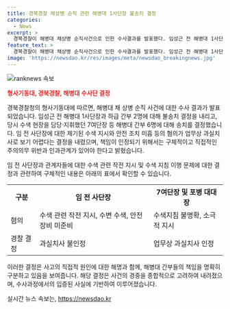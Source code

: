 ```yaml
---
title: 경북경찰 채상병 순직 관련 해병대 1사단장 불송치 결정
categories:
  - News
excerpt: >
  경북경찰이 해병대 채상병 순직사건으로 인한 수사결과를 발표했다. 임성근 전 해병대 1사단장과 하급 간부 2명에 대한 불송치 결정을 내렸고, 채상병 사망과 관련된 수색 작전을 지휘했던 7여단장 등 6명에 대해 송치를 결정했다. 그러나 임 전 사단장에게는 과실치사가 인정되지 않았고, 오히려 다른 간부들에 대해서는 과실치사가 있다는 결론을 내렸다. 7여단장은 수색 지침의 불명확한 설명과 소극적인 지시로 사고의 직접적 원인이라며 임 전 사단장에 대한 업무상 과실치사의 책임을 묻기는 어렵다고 밝혔다.
feature_text: >
  경북경찰이 해병대 채상병 순직사건으로 인한 수사결과를 발표했다. 임성근 전 해병대 1사단장과 하급 간부 2명에 대한 불송치 결정을 내렸고, 채상병 사망과 관련된 수색 작전을 지휘했던 7여단장 등 6명에 대해 송치를 결정했다. 그러나 임 전 사단장에게는 과실치사가 인정되지 않았고, 오히려 다른 간부들에 대해서는 과실치사가 있다는 결론을 내렸다. 7여단장은 수색 지침의 불명확한 설명과 소극적인 지시로 사고의 직접적 원인이라며 임 전 사단장에 대한 업무상 과실치사의 책임을 묻기는 어렵다고 밝혔다.
image: 'https://newsdao.kr/res/images/meta/newsdao_breakingnews.jpg'
---
```


<p><img src="https://newsdao.kr/res/images/meta/newsdao_breakingnews.jpg" alt="ranknews 속보" /></p>

<p><b><span style="color: #ee2323;">형사기동대, 경북경찰, 해병대 수사단 결정</span></b></p>

<p>경북경찰청의 형사기동대에 따르면, 해병대 채 상병 순직 사건에 대한 수사 결과가 발표되었습니다. 임성근 전 해병대 1사단장과 하급 간부 2명에 대해 불송치 결정을 내리고, 당시 수색 현장을 담당·지휘했던 7여단장 등 해병대 간부 6명에 대해 송치를 결정했습니다. 임 전 사단장에 대한 제기된 수색 지시와 안전 조치 미흡 등의 혐의가 업무상 과실치사로 보기 어렵다는 결정을 내렸으며, 책임이 인정되기 위해서는 구체적이고 직접적인 주의의무 위반과 인과관계가 있어야 한다고 밝혔습니다.</p>

<p>임 전 사단장과 관계자들에 대한 수색 관련 작전 지시 및 수색 지침 이행 문제에 대한 결정과 관련하여 구체적인 내용은 아래의 표에서 확인할 수 있습니다.</p>

<table>
  <tr>
    <th><b>구분</b></th>
    <th><b>임 전 사단장</b></th>
    <th><b>7여단장 및 포병 대대장</b></th>
  </tr>
  <tr>
    <td>혐의</td>
    <td>수색 관련 작전 지시, 수변 수색, 안전장비 미준비</td>
    <td>수색지침 불명확, 소극적 지시</td>
  </tr>
  <tr>
    <td>경찰 결정</td>
    <td>과실치사 불인정</td>
    <td>업무상 과실치사 인정</td>
  </tr>
</table>

<p>이러한 결정은 사고의 직접적 원인에 대한 해명과 함께, 해병대 간부들의 책임을 명확히 구분하고 있음을 보여줍니다. 해당 결정은 사건의 경중을 종합적으로 고려하여 내려졌으며, 수사과정에서의 입증된 사실에 기반하여 이루어졌습니다.</p>
실시간 뉴스 속보는, <a href="https://newsdao.kr" rel="dofollow">https://newsdao.kr</a>


